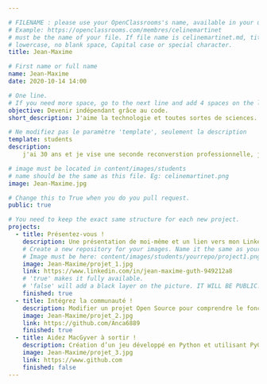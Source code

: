 ```yaml
---

# FILENAME : please use your OpenClassrooms's name, available in your url.
# Example: https://openclassrooms.com/membres/celinemartinet
# must be the name of your file. If file name is celinemartinet.md, title is celinemartinet.
# lowercase, no blank space, Capital case or special character.
title: Jean-Maxime

# First name or full name
name: Jean-Maxime
date: 2020-10-14 14:00

# One line.
# If you need more space, go to the next line and add 4 spaces on the left, as in 'description'.
objective: Devenir indépendant grâce au code.
short_description: J'aime la technologie et toutes sortes de sciences. Je veux devenir codeur.

# Ne modifiez pas le paramètre 'template', seulement la description
template: students
description:
    j'ai 30 ans et je vise une seconde reconverstion professionnelle, je me suis inscrit au parcours développeur d'application Python .

# image must be located in content/images/students
# name should be the same as this file. Eg: celinemartinet.png
image: Jean-Maxime.jpg

# Change this to True when you do you pull request.
public: true

# You need to keep the exact same structure for each new project.
projects:
  - title: Présentez-vous !
    description: Une présentation de moi-même et un lien vers mon LinkedIn.
    # Create a new repository for your images. Name it the same as your nickname and profile picture.
    # Image must be here: content/images/students/yourrepo/project1.png
    image: Jean-Maxime/projet_1.jpg
    link: https://www.linkedin.com/in/jean-maxime-guth-949212a8
    # 'true' makes it fully available.
    # 'false' will add a black layer on the picture. IT WILL BE PUBLIC!
    finished: true
  - title: Intégrez la communauté !
    description: Modifier un projet Open Source pour comprendre le fonctionnement de Git, de Github et des pull requests.
    image: Jean-Maxime/projet_2.jpg
    link: https://github.com/Anca6889
    finished: true
  - title: Aidez MacGyver à sortir !
    description: Création d’un jeu développé en Python et utilisant PyGame.
    image: Jean-Maxime/projet_3.jpg
    link: https://www.github.com
    finished: false
---
```

